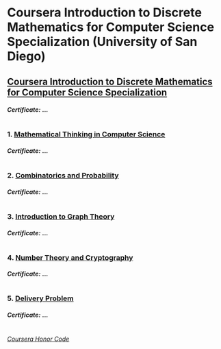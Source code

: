 # Coursera Introduction to Discrete Mathematics for Computer Science Specialization (University of San Diego)

## [Coursera Introduction to Discrete Mathematics for Computer Science Specialization](https://www.coursera.org/specializations/discrete-mathematics)
####    *Certificate:* ...
#
### 1. [Mathematical Thinking in Computer Science](https://www.coursera.org/learn/what-is-a-proof?specialization=discrete-mathematics)

####    *Certificate:* ...
#
### 2. [Combinatorics and Probability](https://www.coursera.org/learn/combinatorics?specialization=discrete-mathematics)

####    *Certificate:* ...
#   
### 3. [Introduction to Graph Theory](https://www.coursera.org/learn/graphs?specialization=discrete-mathematics)

####    *Certificate:* ...
#   
### 4. [Number Theory and Cryptography](https://www.coursera.org/learn/number-theory-cryptography?specialization=discrete-mathematics)

####    *Certificate:* ...
#
### 5. [Delivery Problem](https://www.coursera.org/learn/delivery-problem?specialization=discrete-mathematics)

####    *Certificate:* ...
#



[*Coursera Honor Code*](https://www.coursera.support/s/article/209818863-Coursera-Honor-Code?language=en_US)
